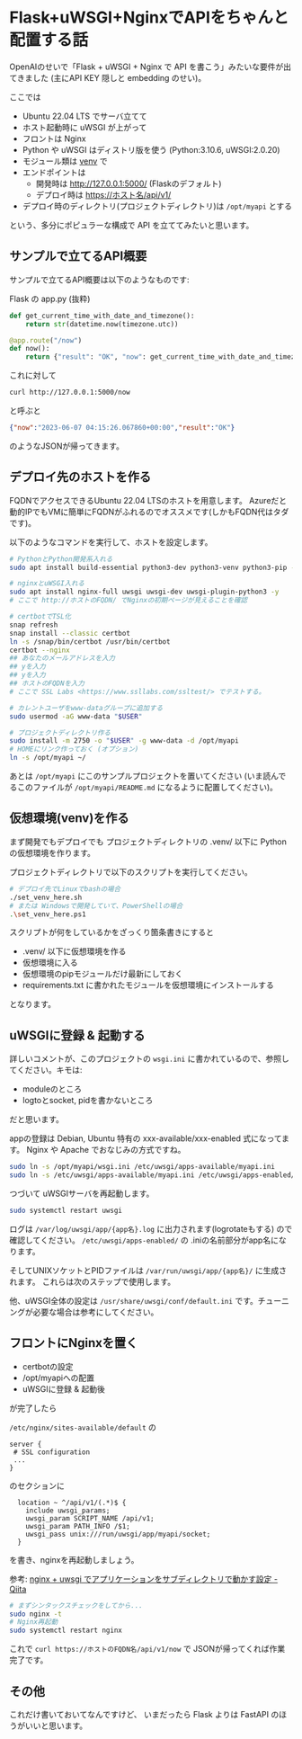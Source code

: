 # Flask+uWSGI+NginxでAPIをちゃんと配置する話

OpenAIのせいで「Flask + uWSGI + Nginx で API を書こう」みたいな要件が出てきました (主にAPI KEY 隠しと embedding のせい)。

ここでは

- Ubuntu 22.04 LTS でサーバ立てて
- ホスト起動時に uWSGI が上がって
- フロントは Nginx
- Python や uWSGI はディストリ版を使う (Python:3.10.6, uWSGI:2.0.20)
- モジュール類は [venv](https://docs.python.org/ja/3.10/library/venv.html) で
- エンドポイントは
  - 開発時は <http://127.0.0.1:5000/> (Flaskのデフォルト)
  - デプロイ時は <https://ホスト名/api/v1/>
- デプロイ時のディレクトリ(プロジェクトディレクトリ)は `/opt/myapi` とする

という、多分にポピュラーな構成で API を立ててみたいと思います。

## サンプルで立てるAPI概要

サンプルで立てるAPI概要は以下のようなものです:

Flask の app.py (抜粋)

```python
def get_current_time_with_date_and_timezone():
    return str(datetime.now(timezone.utc))

@app.route("/now")
def now():
    return {"result": "OK", "now": get_current_time_with_date_and_timezone()}
```

これに対して

```bash
curl http://127.0.0.1:5000/now
```

と呼ぶと

```json
{"now":"2023-06-07 04:15:26.067860+00:00","result":"OK"}
```

のようなJSONが帰ってきます。

## デプロイ先のホストを作る

FQDNでアクセスできるUbuntu 22.04 LTSのホストを用意します。
Azureだと動的IPでもVMに簡単にFQDNがふれるのでオススメです(しかもFQDN代はタダです)。

以下のようなコマンドを実行して、ホストを設定します。

```bash
# PythonとPython開発系入れる
sudo apt install build-essential python3-dev python3-venv python3-pip -y

# nginxとuWSGI入れる
sudo apt install nginx-full uwsgi uwsgi-dev uwsgi-plugin-python3 -y
# ここで http://ホストのFQDN/ でNginxの初期ページが見えることを確認

# certbotでTSL化
snap refresh
snap install --classic certbot
ln -s /snap/bin/certbot /usr/bin/certbot
certbot --nginx
## あなたのメールアドレスを入力
## yを入力
## yを入力
## ホストのFQDNを入力
# ここで SSL Labs <https://www.ssllabs.com/ssltest/> でテストする。

# カレントユーザをwww-dataグループに追加する
sudo usermod -aG www-data "$USER"

# プロジェクトディレクトリ作る
sudo install -m 2750 -o "$USER" -g www-data -d /opt/myapi
# HOMEにリンク作っておく (オプション)
ln -s /opt/myapi ~/
```

あとは
`/opt/myapi` にこのサンプルプロジェクトを置いてください
(いま読んでるこのファイルが `/opt/myapi/README.md` になるように配置してください)。

## 仮想環境(venv)を作る

まず開発でもデプロイでも
プロジェクトディレクトリの .venv/ 以下に Pythonの仮想環境を作ります。

プロジェクトディレクトリで以下のスクリプトを実行してください。

```bash
# デプロイ先でLinuxでbashの場合
./set_venv_here.sh
# または Windowsで開発していて、PowerShellの場合
.\set_venv_here.ps1
````

スクリプトが何をしているかをざっくり箇条書きにすると

- .venv/ 以下に仮想環境を作る
- 仮想環境に入る
- 仮想環境のpipモジュールだけ最新にしておく
- requirements.txt に書かれたモジュールを仮想環境にインストールする

となります。

## uWSGIに登録 & 起動する

詳しいコメントが、このプロジェクトの `wsgi.ini` に書かれているので、参照してください。キモは:

- moduleのところ
- logtoとsocket, pidを書かないところ

だと思います。

appの登録は
Debian, Ubuntu 特有の xxx-available/xxx-enabled 式になってます。
Nginx や Apache でおなじみの方式ですね。

```bash
sudo ln -s /opt/myapi/wsgi.ini /etc/uwsgi/apps-available/myapi.ini
sudo ln -s /etc/uwsgi/apps-available/myapi.ini /etc/uwsgi/apps-enabled/
```

つづいて uWSGIサーバを再起動します。

```bash
sudo systemctl restart uwsgi
```

ログは
`/var/log/uwsgi/app/{app名}.log`
に出力されます(logrotateもする) ので確認してください。
`/etc/uwsgi/apps-enabled/` の .iniの名前部分がapp名になります。

そしてUNIXソケットとPIDファイルは
`/var/run/uwsgi/app/{app名}/` に生成されます。
これらは次のステップで使用します。

他、uWSGI全体の設定は
`/usr/share/uwsgi/conf/default.ini`
です。チューニングが必要な場合は参考にしてください。

## フロントにNginxを置く

- certbotの設定
- /opt/myapiへの配置
- uWSGIに登録 & 起動後

が完了したら

`/etc/nginx/sites-available/default` の

```config
server {
 # SSL configuration
 ...
}
```

のセクションに

```config
  location ~ ^/api/v1/(.*)$ {
    include uwsgi_params;
    uwsgi_param SCRIPT_NAME /api/v1;
    uwsgi_param PATH_INFO /$1;
    uwsgi_pass unix:///run/uwsgi/app/myapi/socket;
  }
```

を書き、nginxを再起動しましょう。

参考: [nginx + uwsgi でアプリケーションをサブディレクトリで動かす設定 - Qiita](https://qiita.com/methane/items/e0949a37c112eedf2b74)

```bash
# まずシンタックスチェックをしてから...
sudo nginx -t
# Nginx再起動 
sudo systemctl restart nginx
```

これで `curl https://ホストのFQDN名/api/v1/now` で JSONが帰ってくれば作業完了です。

## その他

これだけ書いておいてなんですけど、
いまだったら Flask よりは FastAPI のほうがいいと思います。
